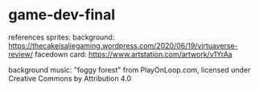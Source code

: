 # game-dev-final

references
sprites:
background: https://thecakeisaliegaming.wordpress.com/2020/06/19/virtuaverse-review/
facedown card: https://www.artstation.com/artwork/v1YrAa

background music:
"foggy forest" from PlayOnLoop.com, licensed under Creative Commons by Attribution 4.0